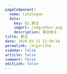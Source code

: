 ```yaml
---
pageComponent: 
  name: Catalogue
  data: 
    key: 02.算法
    imgUrl: /img/other.png
    description: 算法相关
title: 算法
date: 2020-03-11 21:50:54
permalink: /algorithm
sidebar: false
article: false
comment: false
editLink: false
---
```

